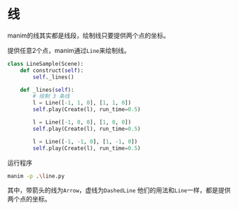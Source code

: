 # 线

manim的线其实都是线段，绘制线只要提供两个点的坐标。

提供任意2个点，manim通过`Line`来绘制线。
``` python
class LineSample(Scene):
    def construct(self):
        self._lines()

    def _lines(self):
        # 绘制 3 条线
        l = Line([-1, 1, 0], [1, 1, 0])
        self.play(Create(l), run_time=0.5)

        l = Line([-1, 0, 0], [1, 0, 0])
        self.play(Create(l), run_time=0.5)

        l = Line([-1, -1, 0], [1, -1, 0])
        self.play(Create(l), run_time=0.5)
```
运行程序
``` bash
manim -p .\line.py
```
其中，带箭头的线为`Arrow`，虚线为`DashedLine`
他们的用法和`Line`一样，都是提供两个点的坐标。